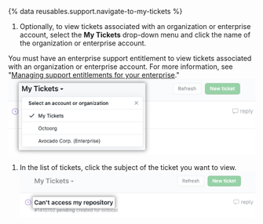 {% data reusables.support.navigate-to-my-tickets %}
1. Optionally, to view tickets associated with an organization or enterprise account, select the **My Tickets** drop-down menu and click the name of the organization or enterprise account. 

  You must have an enterprise support entitlement to view tickets associated with an organization or enterprise account. For more information, see "[Managing support entitlements for your enterprise](/enterprise-cloud@latest/admin/user-management/managing-users-in-your-enterprise/managing-support-entitlements-for-your-enterprise)."
![Screenshot of the "My Tickets" dropdown menu.](/assets/images/help/support/ticket-context.png)
1. In the list of tickets, click the subject of the ticket you want to view.
![Screenshot showing a list of support tickets with the subject highlighted.](/assets/images/help/support/my-tickets-list.png)
